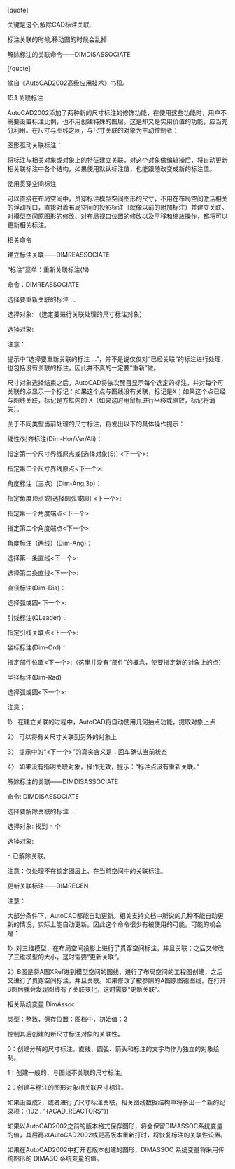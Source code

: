 [quote]
关键是这个,解除CAD标注关联.
标注关联的时候,移动图的时候会乱掉.
解除标注的关联命令——DIMDISASSOCIATE 

[/quote]

摘自《AutoCAD2002高级应用技术》书稿。 

15.1 关联标注 
AutoCAD2002添加了两种新的尺寸标注的修饰功能，在使用这些功能时，用户不需要设置标注比例，也不用创建特殊的图层。这是却又是实用价值的功能，应当充分利用。在尺寸与图线之间，与尺寸关联的对象为主动控制者： 
图形驱动关联标注： 
将标注与相关对象或对象上的特征建立关联，对这个对象做编辑操后，将自动更新相关联标注中各个结构，如果使用默认标注值，也能跟随改变成新的标注值。 
使用贯穿空间标注 
可以直接在布局空间中，贯穿标注模型空间图形的尺寸，不用在布局空间激活相关的浮动视口，直接对着布局空间的投影标注（就像以前的附加标注）并建立关联。对模型空间原图形的修改、对布局视口位置的修改以及平移和缩放操作，都将可以更新相关标注。 
相关命令 
建立标注关联——DIMREASSOCIATE 
“标注”菜单：重新关联标注(N) 
命令：DIMREASSOCIATE 
选择要重新关联的标注 ... 
选择对象: （选定要进行关联处理的尺寸标注对象） 
选择对象: 

注意： 
提示中“选择要重新关联的标注 ...”，并不是说仅仅对“已经关联”的标注进行处理，也包括没有关联的标注，因此并不真的一定要“重新”做。 

尺寸对象选择结束之后，AutoCAD将依次醒目显示每个选定的标注，并对每个可关联的点显示一个标记：如果这个点与图线没有关联，标记是X；如果这个点已经与图线关联，标记是方框内的 X（如果这时用鼠标进行平移或缩放，标记将消失）。 
关于不同类型当前处理的尺寸标注，将发出以下的具体操作提示： 
线性/对齐标注(Dim-Hor/Ver/Ali)： 
指定第一个尺寸界线原点或[选择对象(S)] <下一个>: 
指定第二个尺寸界线原点<下一个>: 
角度标注（三点）(Dim-Ang.3p)： 
指定角度顶点或[选择圆弧或圆] <下一个>: 
指定第一个角度端点<下一个>: 
指定第二个角度端点<下一个>: 
角度标注（两线）(Dim-Ang)： 
选择第一条直线<下一个>: 
选择第二条直线<下一个>: 
直径标注(Dim-Dia)： 
选择弧或圆<下一个>: 
引线标注(QLeader)： 
指定引线关联点<下一个>: 
坐标标注(Dim-Ord)： 
指定部件位置<下一个>:（这里并没有“部件”的概念，使要指定新的对象上的点） 
半径标注(Dim-Rad) 
选择弧或圆<下一个>: 

注意： 
1〉 在建立关联的过程中，AutoCAD将自动使用几何抽点功能，提取对象上点 
2〉 可以将有关尺寸关联到另外的对象上 
3〉 提示中的“<下一个>”的真实含义是：回车确认当前状态 
4〉 如果没有指明关联对象，操作无效，提示：“标注点没有重新关联。” 

解除标注的关联——DIMDISASSOCIATE 
命令: DIMDISASSOCIATE 
选择要解除关联的标注 ... 
选择对象: 找到 n 个 
选择对象: 
n 已解除关联。 
注意：仅处理不在锁定图层上、在当前空间中的关联标注。 

更新关联标注——DIMREGEN 
注意： 
大部分条件下，AutoCAD都能自动更新。相关支持文档中所说的几种不能自动更新的情况，实际上能自动更新。因此这个命令很少有被使用的可能。可能的机会是： 
1〉对三维模型，在布局空间投影上进行了贯穿空间标注，并且关联；之后又修改了三维模型的大小，这时需要“更新关联”。 
2〉B图是将A图XRef进到模型空间的图线，进行了布局空间的工程图创建，之后又进行了贯穿空间标注，并且关联。如果修改了被参照的A图原图德图线，在打开B图后就会发现图线有了关联变化，这时需要“更新关联”。 
相关系统变量 DimAssoc： 
类型：整数，保存位置：图档中，初始值：2 
控制其后创建的新尺寸标注对象的关联性。 
0：创建分解的尺寸标注。直线、圆弧、箭头和标注的文字均作为独立的对象绘制。 
1：创建一般的、与图线不关联的尺寸标注。 
2：创建与标注的图形对象相关联尺寸标注。 
如果设置成2，或者进行了尺寸标注关联，相关图线数据结构中将多出一个新的纪录项：(102 . "{ACAD_REACTORS"}) 
如果以AutoCAD2002之前的版本格式保存图形，将会保留DIMASSOC系统变量的值，其后再以AutoCAD2002或更高版本重新打时，将恢复标注的关联性设置。 
如果在AutoCAD2002中打开老版本创建的图形，DIMASSOC 系统变量将采用传统图形的 DIMASO 系统变量的值。